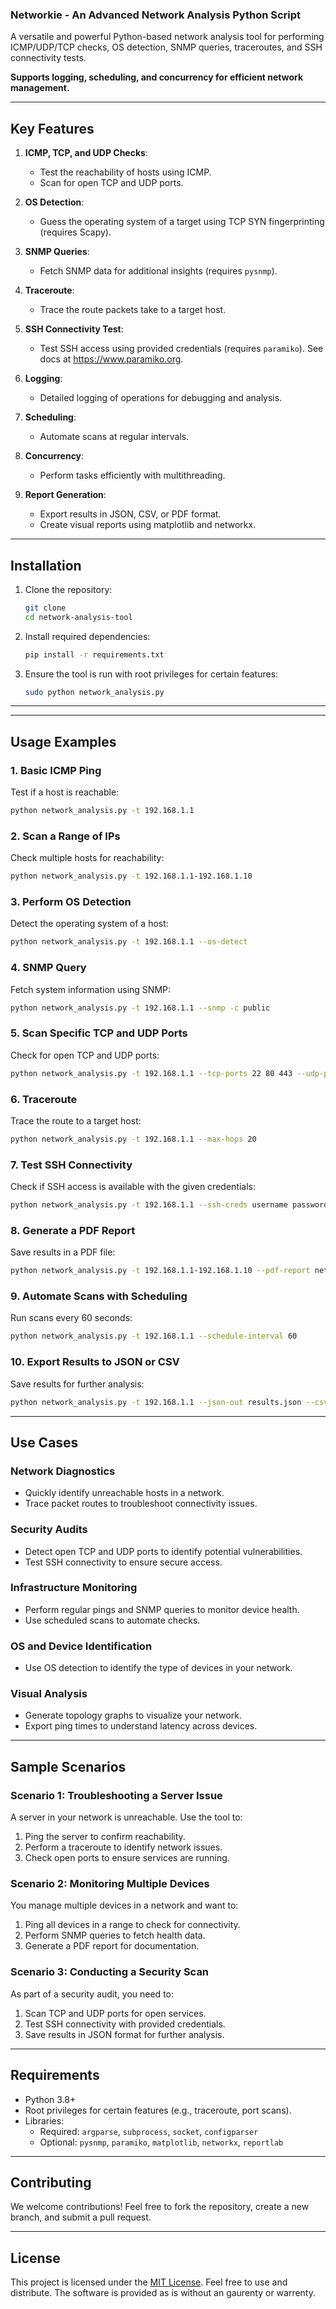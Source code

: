 ### Networkie - An Advanced Network Analysis Python Script

A versatile and powerful Python-based network analysis tool for performing ICMP/UDP/TCP checks, OS detection, SNMP queries, traceroutes, and SSH connectivity tests. 

**Supports logging, scheduling, and concurrency for efficient network management.**

---

## Key Features

1. **ICMP, TCP, and UDP Checks**:
   - Test the reachability of hosts using ICMP.
   - Scan for open TCP and UDP ports.

2. **OS Detection**:
   - Guess the operating system of a target using TCP SYN fingerprinting (requires Scapy).

3. **SNMP Queries**:
   - Fetch SNMP data for additional insights (requires `pysnmp`).

4. **Traceroute**:
   - Trace the route packets take to a target host.

5. **SSH Connectivity Test**:
   - Test SSH access using provided credentials (requires `paramiko`). See docs at https://www.paramiko.org.

6. **Logging**:
   - Detailed logging of operations for debugging and analysis.

7. **Scheduling**:
   - Automate scans at regular intervals.

8. **Concurrency**:
   - Perform tasks efficiently with multithreading.

9. **Report Generation**:
   - Export results in JSON, CSV, or PDF format.
   - Create visual reports using matplotlib and networkx.
  
---

## Installation

1. Clone the repository:
   ```bash
   git clone 
   cd network-analysis-tool
   ```

2. Install required dependencies:
   ```bash
   pip install -r requirements.txt
   ```

3. Ensure the tool is run with root privileges for certain features:
   ```bash
   sudo python network_analysis.py
   ```
---


---

## Usage Examples

### 1. Basic ICMP Ping
Test if a host is reachable:
```bash
python network_analysis.py -t 192.168.1.1
```


### 2. Scan a Range of IPs
Check multiple hosts for reachability:
```bash
python network_analysis.py -t 192.168.1.1-192.168.1.10
```

### 3. Perform OS Detection
Detect the operating system of a host:
```bash
python network_analysis.py -t 192.168.1.1 --os-detect
```

### 4. SNMP Query
Fetch system information using SNMP:
```bash
python network_analysis.py -t 192.168.1.1 --snmp -c public
```

### 5. Scan Specific TCP and UDP Ports
Check for open TCP and UDP ports:
```bash
python network_analysis.py -t 192.168.1.1 --tcp-ports 22 80 443 --udp-ports 53 123
```

### 6. Traceroute
Trace the route to a target host:
```bash
python network_analysis.py -t 192.168.1.1 --max-hops 20
```

### 7. Test SSH Connectivity
Check if SSH access is available with the given credentials:
```bash
python network_analysis.py -t 192.168.1.1 --ssh-creds username password
```

### 8. Generate a PDF Report
Save results in a PDF file:
```bash
python network_analysis.py -t 192.168.1.1-192.168.1.10 --pdf-report network_report.pdf
```

### 9. Automate Scans with Scheduling
Run scans every 60 seconds:
```bash
python network_analysis.py -t 192.168.1.1 --schedule-interval 60
```

### 10. Export Results to JSON or CSV
Save results for further analysis:
```bash
python network_analysis.py -t 192.168.1.1 --json-out results.json --csv-out results.csv
```

---

## Use Cases

### **Network Diagnostics**
- Quickly identify unreachable hosts in a network.
- Trace packet routes to troubleshoot connectivity issues.

### **Security Audits**
- Detect open TCP and UDP ports to identify potential vulnerabilities.
- Test SSH connectivity to ensure secure access.

### **Infrastructure Monitoring**
- Perform regular pings and SNMP queries to monitor device health.
- Use scheduled scans to automate checks.

### **OS and Device Identification**
- Use OS detection to identify the type of devices in your network.

### **Visual Analysis**
- Generate topology graphs to visualize your network.
- Export ping times to understand latency across devices.

---


## Sample Scenarios

### Scenario 1: Troubleshooting a Server Issue
A server in your network is unreachable. Use the tool to:
1. Ping the server to confirm reachability.
2. Perform a traceroute to identify network issues.
3. Check open ports to ensure services are running.

### Scenario 2: Monitoring Multiple Devices
You manage multiple devices in a network and want to:
1. Ping all devices in a range to check for connectivity.
2. Perform SNMP queries to fetch health data.
3. Generate a PDF report for documentation.

### Scenario 3: Conducting a Security Scan
As part of a security audit, you need to:
1. Scan TCP and UDP ports for open services.
2. Test SSH connectivity with provided credentials.
3. Save results in JSON format for further analysis.



---

## Requirements

- Python 3.8+
- Root privileges for certain features (e.g., traceroute, port scans).
- Libraries:
  - Required: `argparse`, `subprocess`, `socket`, `configparser`
  - Optional: `pysnmp`, `paramiko`, `matplotlib`, `networkx`, `reportlab`

---


## Contributing

We welcome contributions! Feel free to fork the repository, create a new branch, and submit a pull request.

---

## License

This project is licensed under the [MIT License](https://opensource.org/licenses/MIT). Feel free to use and distribute. The software is provided as is without an gaurenty or warrenty. 


